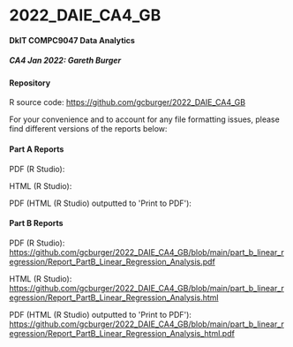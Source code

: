 # 2022_DAIE_CA4_GB

#### DkIT COMPC9047 Data Analytics

##### CA4 Jan 2022: Gareth Burger

#### Repository
R source code: https://github.com/gcburger/2022_DAIE_CA4_GB

For your convenience and to account for any file formatting issues, please find different versions of the reports below:

#### Part A Reports

PDF (R Studio): 

HTML (R Studio): 

PDF (HTML (R Studio) outputted to 'Print to PDF'):

#### Part B Reports

PDF (R Studio): https://github.com/gcburger/2022_DAIE_CA4_GB/blob/main/part_b_linear_regression/Report_PartB_Linear_Regression_Analysis.pdf

HTML (R Studio): https://github.com/gcburger/2022_DAIE_CA4_GB/blob/main/part_b_linear_regression/Report_PartB_Linear_Regression_Analysis.html

PDF (HTML (R Studio) outputted to 'Print to PDF'): https://github.com/gcburger/2022_DAIE_CA4_GB/blob/main/part_b_linear_regression/Report_PartB_Linear_Regression_Analysis_html.pdf